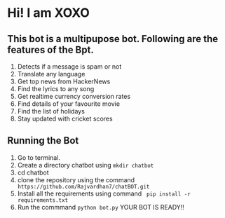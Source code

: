 # Hi! I am XOXO
## This bot is a multipupose bot. Following are the features of the Bpt. 
1. Detects if a message is spam or not
2. Translate any language
3. Get top news from HackerNews
4. Find the lyrics to any song
5. Get realtime currency conversion rates
6. Find details of your favourite movie
7. Find the list of holidays
7. Stay updated with cricket scores


## Running the Bot
1. Go to terminal. 
2. Create a directory chatbot using ```mkdir chatbot```
3. cd chatbot
4. clone the repository using the command ``` https://github.com/Rajvardhan7/chatBOT.git```
5. Install all the requirements using command ``` pip install -r requirements.txt```
6. Run the commmand ```python bot.py```
YOUR BOT IS READY!!





